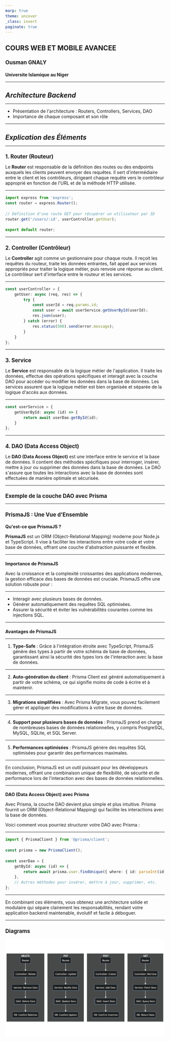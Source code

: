 ```yaml
---
marp: true
theme: uncover
_class: invert
paginate: true
---
```


<style>
  :body {
    --color-highlight: #EE0000;
    --color-highlight-hover: #aaf;
    --color-highlight-heading: #EE0000;
    --color-header: #bbb;
    --color-header-shadow: transparent;
  }
  h1 {
    font-size: 1.5em;
    color: 
  }
  h2 {
    font-size: 1.2em;
    color: #;
    text-align: left
  }
  h3 {
    font-size: 1.0em;
    color: #;
    text-align: left
  }
  p {
  text-align: left;
  }
</style>

# **COURS WEB ET MOBILE AVANCEE**

## Ousman GNALY

### Universite Islamique au Niger

---

# ***Architecture Backend***

---

- Présentation de l'architecture : Routers, Controllers, Services, DAO
- Importance de chaque composant et son rôle

---
#  ***Explication des Éléments***

---

## 1. Router (Routeur)

Le **Router** est responsable de la définition des routes ou des endpoints auxquels les clients peuvent envoyer des requêtes. Il sert d'intermédiaire entre le client et les contrôleurs, dirigeant chaque requête vers le contrôleur approprié en fonction de l'URL et de la méthode HTTP utilisée.

---

```typescript
import express from 'express';
const router = express.Router();

// Définition d'une route GET pour récupérer un utilisateur par ID
router.get('/users/:id', userController.getUser);

export default router;

```

---

## 2. Controller (Contrôleur)

Le **Controller** agit comme un gestionnaire pour chaque route. Il reçoit les requêtes du routeur, traite les données entrantes, fait appel aux services appropriés pour traiter la logique métier, puis renvoie une réponse au client. Le contrôleur sert d'interface entre le routeur et les services.

---

```typescript
const userController = {
    getUser: async (req, res) => {
        try {
            const userId = req.params.id;
            const user = await userService.getUserById(userId);
            res.json(user);
        } catch (error) {
            res.status(500).send(error.message);
        }
    }
};

```


---

## 3. Service

Le **Service** est responsable de la logique métier de l'application. Il traite les données, effectue des opérations spécifiques et interagit avec la couche DAO pour accéder ou modifier les données dans la base de données. Les services assurent que la logique métier est bien organisée et séparée de la logique d'accès aux données.

---

```typescript
const userService = {
    getUserById: async (id) => {
        return await userDao.getById(id);
    }
};


```

---

## 4. DAO (Data Access Object)

Le **DAO (Data Access Object)** est une interface entre le service et la base de données. Il contient des méthodes spécifiques pour interroger, insérer, mettre à jour ou supprimer des données dans la base de données. Le DAO s'assure que toutes les interactions avec la base de données sont effectuées de manière optimale et sécurisée.

---

## Exemple de la couche DAO avec Prisma


---
## PrismaJS : Une Vue d'Ensemble

### Qu'est-ce que PrismaJS ?

**PrismaJS** est un ORM (Object-Relational Mapping) moderne pour Node.js et TypeScript. Il vise à faciliter les interactions entre votre code et votre base de données, offrant une couche d'abstraction puissante et flexible.

---

### Importance de PrismaJS

Avec la croissance et la complexité croissantes des applications modernes, la gestion efficace des bases de données est cruciale. PrismaJS offre une solution robuste pour :

---

- Interagir avec plusieurs bases de données.
- Générer automatiquement des requêtes SQL optimisées.
- Assurer la sécurité et éviter les vulnérabilités courantes comme les injections SQL.

---

### Avantages de PrismaJS

---

1. **Type-Safe** : Grâce à l'intégration étroite avec TypeScript, PrismaJS génère des types à partir de votre schéma de base de données, garantissant ainsi la sécurité des types lors de l'interaction avec la base de données.

---

2. **Auto-génération du client** : Prisma Client est généré automatiquement à partir de votre schéma, ce qui signifie moins de code à écrire et à maintenir.

---

3. **Migrations simplifiées** : Avec Prisma Migrate, vous pouvez facilement gérer et appliquer des modifications à votre base de données.

---

4. **Support pour plusieurs bases de données** : PrismaJS prend en charge de nombreuses bases de données relationnelles, y compris PostgreSQL, MySQL, SQLite, et SQL Server.

---

5. **Performances optimisées** : PrismaJS génère des requêtes SQL optimisées pour garantir des performances maximales.

---
En conclusion, PrismaJS est un outil puissant pour les développeurs modernes, offrant une combinaison unique de flexibilité, de sécurité et de performance lors de l'interaction avec des bases de données relationnelles.


---

### DAO (Data Access Object) avec Prisma

Avec Prisma, la couche DAO devient plus simple et plus intuitive. Prisma fournit un ORM (Object-Relational Mapping) qui facilite les interactions avec la base de données.

Voici comment vous pourriez structurer votre DAO avec Prisma :

---

```typescript
import { PrismaClient } from '@prisma/client';

const prisma = new PrismaClient();

const userDao = {
    getById: async (id) => {
        return await prisma.user.findUnique({ where: { id: parseInt(id) } });
    },
    // Autres méthodes pour insérer, mettre à jour, supprimer, etc.
};
```

---

En combinant ces éléments, vous obtenez une architecture solide et modulaire qui sépare clairement les responsabilités, rendant votre application backend maintenable, évolutif et facile à déboguer.

---

## Diagrams

![auto](./concept5.drawio.png)